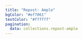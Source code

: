 ```yaml
---
title: "Repost: Ample"
bgColor: "#ef7061"
textColor: "#ffffff"
pagination:
  data: collections.repost-ample
---
```

